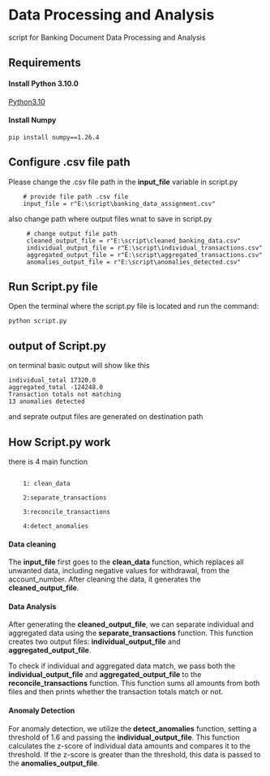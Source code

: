 
# Data Processing and Analysis

script for Banking Document Data Processing and Analysis

## Requirements

#### Install Python 3.10.0
[Python3.10 ](https://www.python.org/downloads/release/python-3100/)

#### Install Numpy

```
pip install numpy==1.26.4

```

## Configure .csv file path
Please change the .csv file path in the **input_file** variable in script.py
```
    # provide file path .csv file 
    input_file = r"E:\script\banking_data_assignment.csv"
```
also change path where output files wnat to save in script.py
```
     # change output file path
     cleaned_output_file = r"E:\script\cleaned_banking_data.csv"
     individual_output_file = r"E:\script\individual_transactions.csv"
     aggregated_output_file = r"E:\script\aggregated_transactions.csv"
     anomalies_output_file = r"E:\script\anomalies_detected.csv"
```
## Run Script.py file 
Open the terminal where the script.py file is located and run the command:
```
python script.py
```
## output of Script.py  
on terminal basic output will show like this
```
individual_total 17320.0
aggregated_total -124248.0
Transaction totals not matching
13 anomalies detected
```
and seprate output files are generated on destination path

## How Script.py work
there is 4 main function
```

    1: clean_data

    2:separate_transactions

    3:reconcile_transactions

    4:detect_anomalies
```
#### Data cleaning
The **input_file** first goes to the **clean_data** function, which replaces all unwanted data, including negative values for withdrawal, from the account_number. After cleaning the data, it generates the **cleaned_output_file**.


#### Data Analysis
After generating the **cleaned_output_file**, we can separate individual and aggregated data using the **separate_transactions** function. This function creates two output files: **individual_output_file** and **aggregated_output_file**.

To check if individual and aggregated data match, we pass both the **individual_output_file** and **aggregated_output_file** to the **reconcile_transactions** function. This function sums all amounts from both files and then prints whether the transaction totals match or not.

#### Anomaly Detection 
For anomaly detection, we utilize the **detect_anomalies** function, setting a threshold of 1.6 and passing the **individual_output_file**. This function calculates the z-score of individual data amounts and compares it to the threshold. If the z-score is greater than the threshold, this data is passed to the **anomalies_output_file**.
